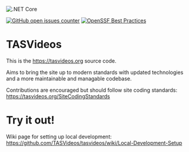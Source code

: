 ![.NET Core](https://github.com/TASVideos/tasvideos/workflows/.NET%20Core/badge.svg)

[![GitHub open issues counter](https://img.shields.io/github/issues-raw/TASVideos/tasvideos.svg?logo=github&logoColor=333333&style=popout)](https://github.com/TASVideos/tasvideos/issues)
[![OpenSSF Best Practices](https://www.bestpractices.dev/projects/7161/badge)](https://www.bestpractices.dev/projects/7161)

# TASVideos
This is the https://tasvideos.org source code.

Aims to bring the site up to modern standards with updated technologies and a more maintainable and managable codebase.

Contributions are encouraged but should follow site coding standards: https://tasvideos.org/SiteCodingStandards

# Try it out!
Wiki page for setting up local development: https://github.com/TASVideos/tasvideos/wiki/Local-Development-Setup

